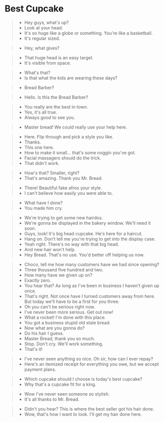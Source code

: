 # Best Cupcake

> - Hey guys, what's up?
> - Look at your head.
> - It's so huge like a globe or something. You're like a basketball.
> - It's regular sized.

> - Hey, what gives?

> - That huge head is an easy target.
> - It's visible from space.

> - What's that?
> - Is that what the kids are wearing these days?

> - Bread Barber?

> - Hello. Is this the Bread Barber?

> - You really are the best in town.
> - Yes, it's all true.
> - Always good to see you.

> - Master bread! We could really use your help here.

> - Here. Flip through and pick a style you like.
> - Thanks.
> - This one here.
> - How to make it small... that's some noggin you've got.
> - Facial massagers should do the trick.
> - That didn't work.

> - How's that? Smaller, right?
> - That's amazing. Thank you Mr. Bread.

> - There! Beautiful fake afros your style.
> - I can't believe how easily you were able to.

> - What have I done?
> - You made him cry.

> - We're trying to get some new hairdos.
> - We're gonna be displayed in the bakery window. We'll need it soon.
> - Guys, look! It's big head cupcake. He's here for a haircut.
> - Hang on. Don't tell me you're trying to get into the display case.
> - Yeah right. There's no way with that big head.
> - And new hair won't help.
> - Hey Bread. That's no use. You'd better off helping us now.

> - Choco, tell me how many customers have we had since opening?
> - Three thousand five hundred and two.
> - How many have we given up on?
> - Exactly zero.
> - You hear that? As long as I've been in business I haven't given up once.
> - That's right. Not once have I turned customers away from here. But today we'll have to be a first for you three.
> - Oh you can't be serious right now.
> - I've never been more serious. Get out now!
> - What a rocket! I'm done with this place.
> - You got a business stupid old stale bread.
> - Now what are you gonna do?
> - Do his hair I guess.
> - Master Bread, thank you so much.
> - Stop. Don't cry. We'll work something.
> - That's it!

> - I've never seen anything so nice. Oh sir, how can I ever repay?
> - Here's an itemized receipt for everything you owe, but we accept payment plans.

> - Which cupcake should I choose is today's best cupcake?
> - Why that's a cupcake fit for a king.

> - Wow I've never seen someone so stylish.
> - It's all thanks to Mr. Bread.

> - Didn't you hear? This is where the best seller got his hair done.
> - Wow, that's how I want to look. I'll get my hair done here.

